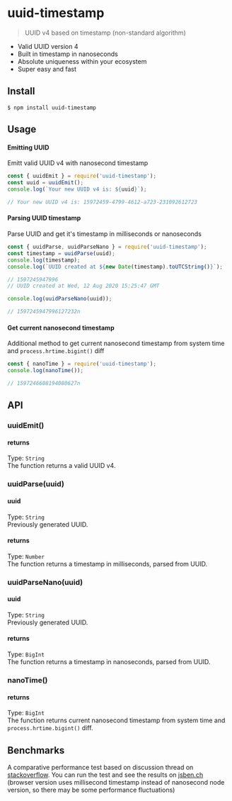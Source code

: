 # uuid-timestamp
> UUID v4 based on timestamp (non-standard algorithm)

- Valid UUID version 4
- Built in timestamp in nanoseconds
- Absolute uniqueness within your ecosystem
- Super easy and fast

## Install
```
$ npm install uuid-timestamp
```

## Usage
#### Emitting UUID
Emitt valid UUID v4 with nanosecond timestamp
```js
const { uuidEmit } = require('uuid-timestamp');
const uuid = uuidEmit();
console.log(`Your new UUID v4 is: ${uuid}`);

// Your new UUID v4 is: 15972459-4799-4612-a723-231092612723
```
#### Parsing UUID timestamp
Parse UUID and get it's timestamp in milliseconds or nanoseconds
```js
const { uuidParse, uuidParseNano } = require('uuid-timestamp');
const timestamp = uuidParse(uuid);
console.log(timestamp);
console.log(`UUID created at ${new Date(timestamp).toUTCString()}`);

// 1597245947996
// UUID created at Wed, 12 Aug 2020 15:25:47 GMT

console.log(uuidParseNano(uuid));

// 1597245947996127232n
```
#### Get current nanosecond timestamp
Additional method to get current nanosecond timestamp from system time and `process.hrtime.bigint()` diff
```js
const { nanoTime } = require('uuid-timestamp');
console.log(nanoTime());

// 1597246608194080627n
```

## API
### uuidEmit()
#### returns
Type: `String`  
The function returns a valid UUID v4.

### uuidParse(uuid)
#### uuid
Type: `String`  
Previously generated UUID.

#### returns
Type: `Number`  
The function returns a timestamp in milliseconds, parsed from UUID.

### uuidParseNano(uuid)
#### uuid
Type: `String`  
Previously generated UUID.

#### returns
Type: `BigInt`  
The function returns a timestamp in nanoseconds, parsed from UUID.

### nanoTime()
#### returns
Type: `BigInt`  
The function returns current nanosecond timestamp from system time and `process.hrtime.bigint()` diff.

## Benchmarks
A comparative performance test based on discussion thread on [stackoverflow](https://stackoverflow.com/questions/105034/how-to-create-guid-uuid/). You can run the test and see the results on [jsben.ch](https://jsben.ch/bvtX3) (browser version uses millisecond timestamp instead of nanosecond node version, so there may be some performance fluctuations)
